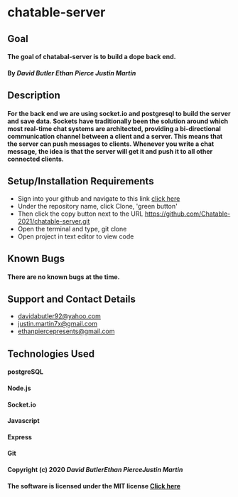 # chatable-server

## Goal 

#### The goal of chatabal-server is to build a dope back end.
#### By _**David Butler**_ _**Ethan Pierce**_ _**Justin Martin**_

## Description
#### For the back end we are using socket.io and postgresql to build the server and save data. Sockets have traditionally been the solution around which most real-time chat systems are architected, providing a bi-directional communication channel between a client and a server. This means that the server can push messages to clients. Whenever you write a chat message, the idea is that the server will get it and push it to all other connected clients.

## Setup/Installation Requirements
* Sign into your github and navigate to this link [click here](https://github.com/Chatable-2021/chatable-server.git) 
* Under the repository name, click Clone, 'green button'
* Then click the copy button next to the URL https://github.com/Chatable-2021/chatable-server.git
* Open the terminal and type, git clone 
* Open project in text editor to view code

## Known Bugs 
#### There are no known bugs at the time.

## Support and Contact Details
* davidabutler92@yahoo.com
* justin.martin7x@gmail.com
* ethanpiercepresents@gmail.com

## Technologies Used 
#### postgreSQL
#### Node.js
#### Socket.io
#### Javascript
#### Express
#### Git

#### Copyright (c) 2020 **_David Butler_****_Ethan Pierce_****_Justin Martin_**
#### The software is licensed under the MIT license [Click here](LICENSE.md)
